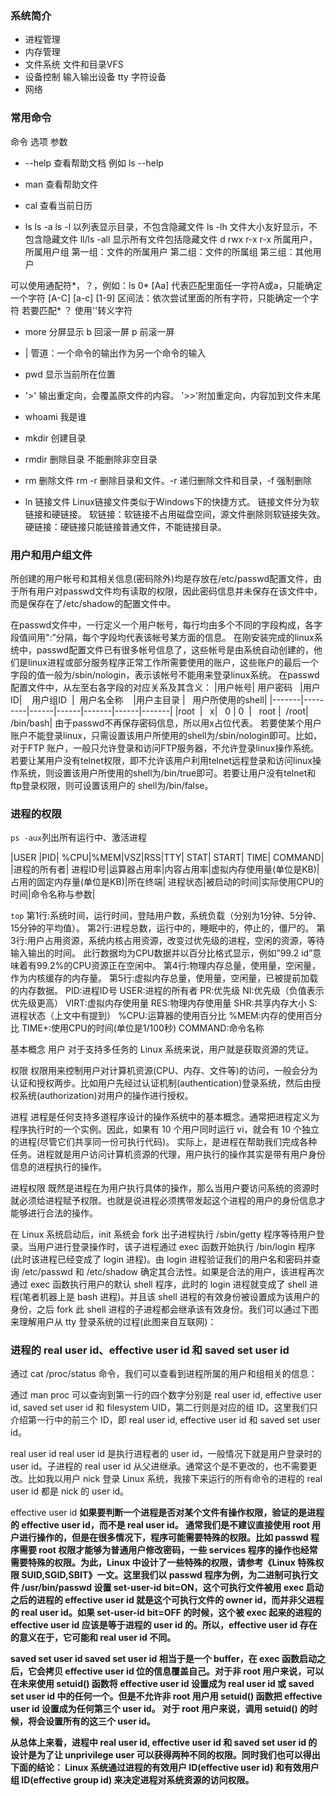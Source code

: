### 系统简介
- 进程管理
- 内存管理
- 文件系统  文件和目录VFS
- 设备控制  输入输出设备   tty 字符设备
- 网络

### 常用命令
命令 选项 参数
- --help 查看帮助文档
例如 ls --help

- man
查看帮助文件
- cal  查看当前日历
- ls
ls -a
ls -l  以列表显示目录，不包含隐藏文件
ls -lh 文件大小友好显示，不包含隐藏文件
ll/ls -all 显示所有文件包括隐藏文件
d rwx r-x r-x  所属用户，所属用户组 
第一组：文件的所属用户
第二组：文件的所属组
第三组：其他用户

可以使用通配符*，？，例如：ls 0*
[Aa] 代表匹配里面任一字符A或a，只能确定一个字符
[A-C] [a-c] [1-9] 区间法：依次尝试里面的所有字符，只能确定一个字符
若要匹配* ？ 使用'\'转义字符

- more 分屏显示
b 回滚一屏
p 前滚一屏
- | 管道：一个命令的输出作为另一个命令的输入
- pwd
显示当前所在位置
- '>' 输出重定向，会覆盖原文件的内容。  '>>'附加重定向，内容加到文件末尾

- whoami 我是谁

- mkdir 创建目录
- rmdir 删除目录 不能删除非空目录
- rm 删除文件
rm -r 删除目录和文件。-r 递归删除文件和目录，-f 强制删除
- ln 链接文件
	Linux链接文件类似于Windows下的快捷方式。
	链接文件分为软链接和硬链接。
	软链接：软链接不占用磁盘空间，源文件删除则软链接失效。
	硬链接：硬链接只能链接普通文件，不能链接目录。

### 用户和用户组文件
所创建的用户帐号和其相关信息(密码除外)均是存放在/etc/passwd配置文件，由于所有用户对passwd文件均有读取的权限，因此密码信息并未保存在该文件中，而是保存在了/etc/shadow的配置文件中。

在passwd文件中，一行定义一个用户帐号，每行均由多个不同的字段构成，各字段值间用":”分隔，每个字段均代表该帐号某方面的信息。
在刚安装完成的linux系统中，passwd配置文件已有很多帐号信息了，这些帐号是由系统自动创建的，他们是linux进程或部分服务程序正常工作所需要使用的账户，这些账户的最后一个字段的值一般为/sbin/nologin，表示该帐号不能用来登录linux系统。
在passwd配置文件中，从左至右各字段的对应关系及其含义：
|用户帐号| 用户密码   |用户ID|    用户组ID  |  用户名全称    |用户主目录 |   用户所使用的shell|
|-------|---------|------|------|-------|------|-------|
|root  |   x|   0 | 0  |   root |  /root|   /bin/bash|
由于passwd不再保存密码信息，所以用x占位代表。
若要使某个用户账户不能登录linux，只需设置该用户所使用的shell为/sbin/nologin即可。比如，对于FTP 账户，一般只允许登录和访问FTP服务器，不允许登录linux操作系统。若要让某用户没有telnet权限，即不允许该用户利用telnet远程登录和访问linux操作系统，则设置该用户所使用的shell为/bin/true即可。若要让用户没有telnet和ftp登录权限，则可设置该用户的 shell为/bin/false。
### 进程的权限

`ps -aux`列出所有运行中、激活进程

|USER	|PID|	%CPU|%MEM|VSZ|RSS|TTY|	STAT|	START|	TIME|	COMMAND|
|进程的所有者|	进程ID号|运算器占用率|内容占用率|虚拟内存使用量(单位是KB)|占用的固定内存量(单位是KB)|所在终端|	进程状态|被启动的时间|实际使用CPU的时间|命令名称与参数|

`top`
第1行:系统时间，运行时间，登陆用户数，系统负载（分别为1分钟、5分钟、15分钟的平均值）。 
第2行:进程总数，运行中的，睡眠中的，停止的，僵尸的。 
第3行:用户占用资源，系统内核占用资源，改变过优先级的进程，空闲的资源，等待输入输出的时间。 
此行数据均为CPU数据并以百分比格式显示，例如”99.2 id”意味着有99.2%的CPU资源正在空闲中。 
第4行:物理内存总量，使用量，空闲量，作为内核缓存的内存量。 
第5行:虚拟内存总量，使用量，空闲量，已被提前加载的内存数据。 
PID:进程ID号 
USER:进程的所有者 
PR:优先级 
NI:优先级（负值表示优先级更高） 
VIRT:虚拟内存使用量 
RES:物理内存使用量 
SHR:共享内存大小 
S:进程状态（上文中有提到） 
%CPU:运算器的使用百分比 
%MEM:内存的使用百分比 
TIME+:使用CPU的时间(单位是1/100秒) 
COMMAND:命令名称 



基本概念
用户
对于支持多任务的 Linux 系统来说，用户就是获取资源的凭证。

权限
权限用来控制用户对计算机资源(CPU、内存、文件等)的访问，一般会分为认证和授权两步。比如用户先经过认证机制(authentication)登录系统，然后由授权系统(authorization)对用户的操作进行授权。

进程
进程是任何支持多道程序设计的操作系统中的基本概念。通常把进程定义为程序执行时的一个实例。因此，如果有 10 个用户同时运行 vi，就会有 10 个独立的进程(尽管它们共享同一份可执行代码)。
实际上，是进程在帮助我们完成各种任务。进程就是用户访问计算机资源的代理，用户执行的操作其实是带有用户身份信息的进程执行的操作。

进程权限
既然是进程在为用户执行具体的操作，那么当用户要访问系统的资源时就必须给进程赋予权限。也就是说进程必须携带发起这个进程的用户的身份信息才能够进行合法的操作。

在 Linux 系统启动后，init 系统会 fork 出子进程执行 /sbin/getty 程序等待用户登录。当用户进行登录操作时，该子进程通过 exec 函数开始执行 /bin/login 程序(此时该进程已经变成了 login 进程)。由 login 进程验证我们的用户名和密码并查询 /etc/passwd 和 /etc/shadow 确定其合法性。如果是合法的用户，该进程再次通过 exec 函数执行用户的默认 shell 程序，此时的 login 进程就变成了 shell 进程(笔者机器上是 bash 进程)。并且该 shell 进程的有效身份被设置成为该用户的身份，之后 fork 此 shell 进程的子进程都会继承该有效身份。我们可以通过下图来理解用户从 tty 登录系统的过程(此图来自互联网)：


### 进程的 real user id、effective user id 和 saved set user id
通过 cat /proc/<PID>status 命令，我们可以查看到进程所属的用户和组相关的信息：



通过 man proc 可以查询到第一行的四个数字分别是 real user id, effective user id, saved set user id 和 filesystem UID，第二行则是对应的组 ID。这里我们只介绍第一行中的前三个 ID，即  real user id, effective user id 和 saved set user id。

real user id
real user id 是执行进程者的 user id，一般情况下就是用户登录时的 user id。子进程的 real user id 从父进继承。通常这个是不更改的，也不需要更改。比如我以用户 nick 登录 Linux 系统，我接下来运行的所有命令的进程的 real user id 都是 nick 的 user id。

effective user id
<b>如果要判断一个进程是否对某个文件有操作权限，验证的是进程的 effective user id，而不是 real user id。<b>
通常我们是不建议直接使用 root 用户进行操作的，但是在很多情况下，程序可能需要特殊的权限。比如 passwd 程序需要 root 权限才能够为普通用户修改密码，一些 services 程序的操作也经常需要特殊的权限。为此，Linux 中设计了一些特殊的权限，请参考《Linux 特殊权限 SUID,SGID,SBIT》一文。这里我们以 passwd 程序为例，为二进制可执行文件 /usr/bin/passwd 设置  set-user-id bit=ON，这个可执行文件被用 exec 启动之后的进程的 effective user id 就是这个可执行文件的 owner id，而并非父进程的 real user id。如果 set-user-id bit=OFF 的时候，这个被 exec 起来的进程的 effective user id 应该是等于进程的 user id 的。所以，effective user id 存在的意义在于，它可能和 real user id 不同。

saved set user id
saved set user id 相当于是一个 buffer，在 exec 函数启动之后，它会拷贝 effective user id 位的信息覆盖自己。对于非 root 用户来说，可以在未来使用 setuid() 函数将 effective user id 设置成为 real user id 或 saved set user id 中的任何一个。但是不允许非 root 用户用 setuid() 函数把 effective user id 设置成为任何第三个 user id。
对于 root 用户来说，调用 setuid() 的时候，将会设置所有的这三个 user id。

从总体上来看，进程中 real user id, effective user id 和 saved set user id 的设计是为了让 unprivilege user 可以获得两种不同的权限。同时我们也可以得出下面的结论：
Linux 系统通过进程的有效用户 ID(effective user id) 和有效用户组 ID(effective group id) 来决定进程对系统资源的访问权限。